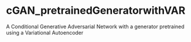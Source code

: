# cGAN_pretrainedGeneratorwithVAR
A Conditional Generative Adversarial Network with a generator pretrained using a Variational Autoencoder
